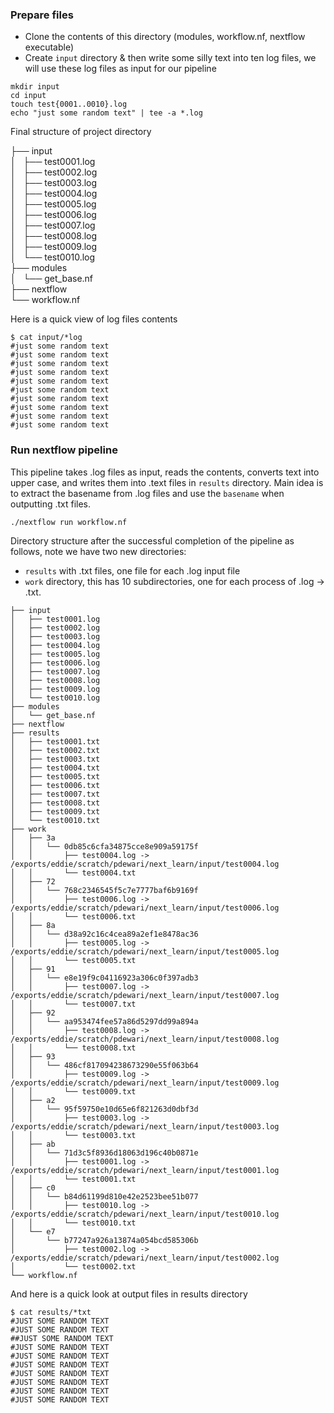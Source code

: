 ### Prepare files
- Clone the contents of this directory (modules, workflow.nf, nextflow executable)
- Create `input` directory & then write some silly text into ten log files, we will use these log files as input for our pipeline
```
mkdir input
cd input
touch test{0001..0010}.log
echo "just some random text" | tee -a *.log
```
Final structure of project directory

├── input \
│   ├── test0001.log \
│   ├── test0002.log \
│   ├── test0003.log \
│   ├── test0004.log \
│   ├── test0005.log \
│   ├── test0006.log \
│   ├── test0007.log \
│   ├── test0008.log \
│   ├── test0009.log \
│   └── test0010.log \
├── modules \
│   └── get_base.nf \
├── nextflow \
└── workflow.nf

Here is a quick view of log files contents 
```
$ cat input/*log
#just some random text
#just some random text
#just some random text
#just some random text
#just some random text
#just some random text
#just some random text
#just some random text
#just some random text
#just some random text
```
### Run nextflow pipeline
This pipeline takes .log files as input, reads the contents, converts text into upper case, and writes them into .text files in `results` directory.
Main idea is to extract the basename from .log files and use the `basename` when outputting .txt files.
```
./nextflow run workflow.nf
```
Directory structure after the successful completion of the pipeline as follows, note we have two new directories:
- `results` with .txt files, one file for each .log input file
- `work` directory, this has 10 subdirectories, one for each process of .log -> .txt.
```
├── input
│   ├── test0001.log
│   ├── test0002.log
│   ├── test0003.log
│   ├── test0004.log
│   ├── test0005.log
│   ├── test0006.log
│   ├── test0007.log
│   ├── test0008.log
│   ├── test0009.log
│   └── test0010.log
├── modules
│   └── get_base.nf
├── nextflow
├── results
│   ├── test0001.txt
│   ├── test0002.txt
│   ├── test0003.txt
│   ├── test0004.txt
│   ├── test0005.txt
│   ├── test0006.txt
│   ├── test0007.txt
│   ├── test0008.txt
│   ├── test0009.txt
│   └── test0010.txt
├── work
│   ├── 3a
│   │   └── 0db85c6cfa34875cce8e909a59175f
│   │       ├── test0004.log -> /exports/eddie/scratch/pdewari/next_learn/input/test0004.log
│   │       └── test0004.txt
│   ├── 72
│   │   └── 768c2346545f5c7e7777baf6b9169f
│   │       ├── test0006.log -> /exports/eddie/scratch/pdewari/next_learn/input/test0006.log
│   │       └── test0006.txt
│   ├── 8a
│   │   └── d38a92c16c4cea89a2ef1e8478ac36
│   │       ├── test0005.log -> /exports/eddie/scratch/pdewari/next_learn/input/test0005.log
│   │       └── test0005.txt
│   ├── 91
│   │   └── e8e19f9c04116923a306c0f397adb3
│   │       ├── test0007.log -> /exports/eddie/scratch/pdewari/next_learn/input/test0007.log
│   │       └── test0007.txt
│   ├── 92
│   │   └── aa953474fee57a86d5297dd99a894a
│   │       ├── test0008.log -> /exports/eddie/scratch/pdewari/next_learn/input/test0008.log
│   │       └── test0008.txt
│   ├── 93
│   │   └── 486cf817094238673290e55f063b64
│   │       ├── test0009.log -> /exports/eddie/scratch/pdewari/next_learn/input/test0009.log
│   │       └── test0009.txt
│   ├── a2
│   │   └── 95f59750e10d65e6f821263d0dbf3d
│   │       ├── test0003.log -> /exports/eddie/scratch/pdewari/next_learn/input/test0003.log
│   │       └── test0003.txt
│   ├── ab
│   │   └── 71d3c5f8936d18063d196c40b0871e
│   │       ├── test0001.log -> /exports/eddie/scratch/pdewari/next_learn/input/test0001.log
│   │       └── test0001.txt
│   ├── c0
│   │   └── b84d61199d810e42e2523bee51b077
│   │       ├── test0010.log -> /exports/eddie/scratch/pdewari/next_learn/input/test0010.log
│   │       └── test0010.txt
│   └── e7
│       └── b77247a926a13874a054bcd585306b
│           ├── test0002.log -> /exports/eddie/scratch/pdewari/next_learn/input/test0002.log
│           └── test0002.txt
└── workflow.nf
```

And here is a quick look at output files in results directory
```
$ cat results/*txt
#JUST SOME RANDOM TEXT
#JUST SOME RANDOM TEXT
##JUST SOME RANDOM TEXT
#JUST SOME RANDOM TEXT
#JUST SOME RANDOM TEXT
#JUST SOME RANDOM TEXT
#JUST SOME RANDOM TEXT
#JUST SOME RANDOM TEXT
#JUST SOME RANDOM TEXT
#JUST SOME RANDOM TEXT

```

